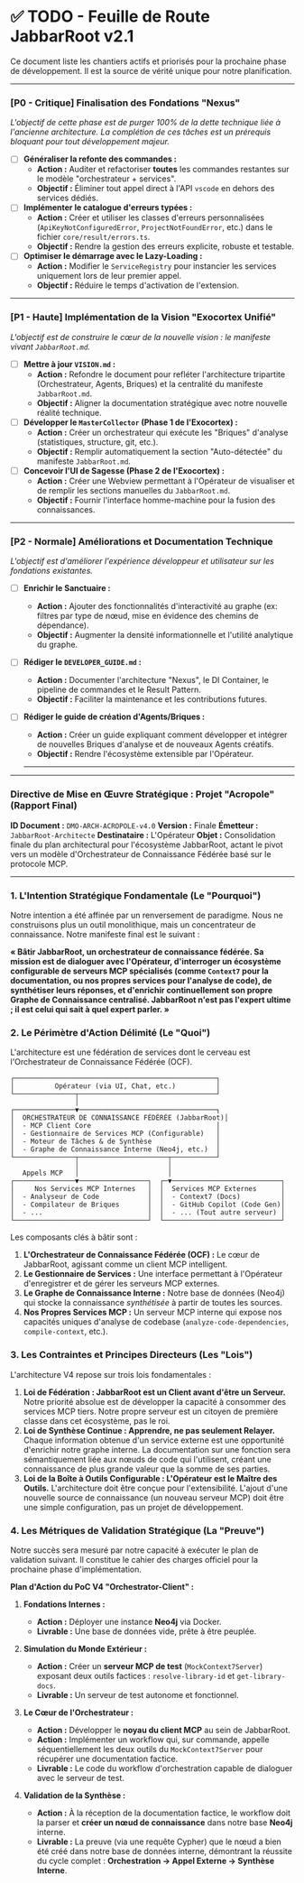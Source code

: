 # ✅ TODO - Feuille de Route JabbarRoot v2.1

Ce document liste les chantiers actifs et priorisés pour la prochaine phase de développement. Il est la source de vérité unique pour notre planification.

---

### **[P0 - Critique] Finalisation des Fondations "Nexus"**

*L'objectif de cette phase est de purger 100% de la dette technique liée à l'ancienne architecture. La complétion de ces tâches est un prérequis bloquant pour tout développement majeur.*

-   [ ] **Généraliser la refonte des commandes :**
    -   **Action :** Auditer et refactoriser **toutes** les commandes restantes sur le modèle "orchestrateur + services".
    -   **Objectif :** Éliminer tout appel direct à l'API `vscode` en dehors des services dédiés.
-   [ ] **Implémenter le catalogue d'erreurs typées :**
    -   **Action :** Créer et utiliser les classes d'erreurs personnalisées (`ApiKeyNotConfiguredError`, `ProjectNotFoundError`, etc.) dans le fichier `core/result/errors.ts`.
    -   **Objectif :** Rendre la gestion des erreurs explicite, robuste et testable.
-   [ ] **Optimiser le démarrage avec le Lazy-Loading :**
    -   **Action :** Modifier le `ServiceRegistry` pour instancier les services uniquement lors de leur premier appel.
    -   **Objectif :** Réduire le temps d'activation de l'extension.

---

### **[P1 - Haute] Implémentation de la Vision "Exocortex Unifié"**

*L'objectif est de construire le cœur de la nouvelle vision : le manifeste vivant `JabbarRoot.md`.*

-   [ ] **Mettre à jour `VISION.md` :**
    -   **Action :** Refondre le document pour refléter l'architecture tripartite (Orchestrateur, Agents, Briques) et la centralité du manifeste `JabbarRoot.md`.
    -   **Objectif :** Aligner la documentation stratégique avec notre nouvelle réalité technique.
-   [ ] **Développer le `MasterCollector` (Phase 1 de l'Exocortex) :**
    -   **Action :** Créer un orchestrateur qui exécute les "Briques" d'analyse (statistiques, structure, git, etc.).
    -   **Objectif :** Remplir automatiquement la section "Auto-détectée" du manifeste `JabbarRoot.md`.
-   [ ] **Concevoir l'UI de Sagesse (Phase 2 de l'Exocortex) :**
    -   **Action :** Créer une Webview permettant à l'Opérateur de visualiser et de remplir les sections manuelles du `JabbarRoot.md`.
    -   **Objectif :** Fournir l'interface homme-machine pour la fusion des connaissances.

---

### **[P2 - Normale] Améliorations et Documentation Technique**

*L'objectif est d'améliorer l'expérience développeur et utilisateur sur les fondations existantes.*

-   [ ] **Enrichir le Sanctuaire :**
    -   **Action :** Ajouter des fonctionnalités d'interactivité au graphe (ex: filtres par type de nœud, mise en évidence des chemins de dépendance).
    -   **Objectif :** Augmenter la densité informationnelle et l'utilité analytique du graphe.
-   [ ] **Rédiger le `DEVELOPER_GUIDE.md` :**
    -   **Action :** Documenter l'architecture "Nexus", le DI Container, le pipeline de commandes et le Result Pattern.
    -   **Objectif :** Faciliter la maintenance et les contributions futures.
-   [ ] **Rédiger le guide de création d'Agents/Briques :**
    -   **Action :** Créer un guide expliquant comment développer et intégrer de nouvelles Briques d'analyse et de nouveaux Agents créatifs.
    -   **Objectif :** Rendre l'écosystème extensible par l'Opérateur.




    -----------------














---

### **Directive de Mise en Œuvre Stratégique : Projet "Acropole" (Rapport Final)**

**ID Document :** `DMO-ARCH-ACROPOLE-v4.0`
**Version :** Finale
**Émetteur :** `JabbarRoot-Architecte`
**Destinataire :** L'Opérateur
**Objet :** Consolidation finale du plan architectural pour l'écosystème JabbarRoot, actant le pivot vers un modèle d'Orchestrateur de Connaissance Fédérée basé sur le protocole MCP.

---

### 1. L'Intention Stratégique Fondamentale (Le "Pourquoi")

Notre intention a été affinée par un renversement de paradigme. Nous ne construisons plus un outil monolithique, mais un concentrateur de connaissance. Notre manifeste final est le suivant :

**« Bâtir JabbarRoot, un orchestrateur de connaissance fédérée. Sa mission est de dialoguer avec l'Opérateur, d'interroger un écosystème configurable de serveurs MCP spécialisés (comme `Context7` pour la documentation, ou nos propres services pour l'analyse de code), de synthétiser leurs réponses, et d'enrichir continuellement son propre Graphe de Connaissance centralisé. JabbarRoot n'est pas l'expert ultime ; il est celui qui sait à quel expert parler. »**

### 2. Le Périmètre d'Action Délimité (Le "Quoi")

L'architecture est une fédération de services dont le cerveau est l'Orchestrateur de Connaissance Fédérée (OCF).

```
┌──────────────────────────────────────────────────┐
│          Opérateur (via UI, Chat, etc.)          │
└───────────────┬──────────────────────────────────┘
                │
┌───────────────▼──────────────────────────────────┐
│  ORCHESTRATEUR DE CONNAISSANCE FÉDÉRÉE (JabbarRoot)│
│  - MCP Client Core                               │
│  - Gestionnaire de Services MCP (Configurable)   │
│  - Moteur de Tâches & de Synthèse                │
│  - Graphe de Connaissance Interne (Neo4j, etc.)  │
└───────────────┬──────────────────────┬───────────┘
                │                      │
   Appels MCP   │                      │
┌───────────────▼─────────────────┐  ┌─▼───────────────────────────┐
│     Nos Services MCP Internes   │  │  Services MCP Externes      │
│  - Analyseur de Code            │  │  - Context7 (Docs)          │
│  - Compilateur de Briques       │  │  - GitHub Copilot (Code Gen)│
│  - ...                          │  │  - ... (Tout autre serveur) │
└─────────────────────────────────┘  └─────────────────────────────┘
```

Les composants clés à bâtir sont :
1.  **L'Orchestrateur de Connaissance Fédérée (OCF) :** Le cœur de JabbarRoot, agissant comme un client MCP intelligent.
2.  **Le Gestionnaire de Services :** Une interface permettant à l'Opérateur d'enregistrer et de gérer les serveurs MCP externes.
3.  **Le Graphe de Connaissance Interne :** Notre base de données (Neo4j) qui stocke la connaissance *synthétisée* à partir de toutes les sources.
4.  **Nos Propres Services MCP :** Un serveur MCP interne qui expose nos capacités uniques d'analyse de codebase (`analyze-code-dependencies`, `compile-context`, etc.).

### 3. Les Contraintes et Principes Directeurs (Les "Lois")

L'architecture V4 repose sur trois lois fondamentales :

1.  **Loi de Fédération : JabbarRoot est un Client avant d'être un Serveur.** Notre priorité absolue est de développer la capacité à consommer des services MCP tiers. Notre propre serveur est un citoyen de première classe dans cet écosystème, pas le roi.
2.  **Loi de Synthèse Continue : Apprendre, ne pas seulement Relayer.** Chaque information obtenue d'un service externe est une opportunité d'enrichir notre graphe interne. La documentation sur une fonction sera sémantiquement liée aux nœuds de code qui l'utilisent, créant une connaissance de plus grande valeur que la somme de ses parties.
3.  **Loi de la Boîte à Outils Configurable : L'Opérateur est le Maître des Outils.** L'architecture doit être conçue pour l'extensibilité. L'ajout d'une nouvelle source de connaissance (un nouveau serveur MCP) doit être une simple configuration, pas un projet de développement.

### 4. Les Métriques de Validation Stratégique (La "Preuve")

Notre succès sera mesuré par notre capacité à exécuter le plan de validation suivant. Il constitue le cahier des charges officiel pour la prochaine phase d'implémentation.

**Plan d'Action du PoC V4 "Orchestrator-Client" :**

1.  **Fondations Internes :**
    *   **Action :** Déployer une instance **Neo4j** via Docker.
    *   **Livrable :** Une base de données vide, prête à être peuplée.

2.  **Simulation du Monde Extérieur :**
    *   **Action :** Créer un **serveur MCP de test** (`MockContext7Server`) exposant deux outils factices : `resolve-library-id` et `get-library-docs`.
    *   **Livrable :** Un serveur de test autonome et fonctionnel.

3.  **Le Cœur de l'Orchestrateur :**
    *   **Action :** Développer le **noyau du client MCP** au sein de JabbarRoot.
    *   **Action :** Implémenter un workflow qui, sur commande, appelle séquentiellement les deux outils du `MockContext7Server` pour récupérer une documentation factice.
    *   **Livrable :** Le code du workflow d'orchestration capable de dialoguer avec le serveur de test.

4.  **Validation de la Synthèse :**
    *   **Action :** À la réception de la documentation factice, le workflow doit la parser et **créer un nœud de connaissance** dans notre base **Neo4j** interne.
    *   **Livrable :** La preuve (via une requête Cypher) que le nœud a bien été créé dans notre base de données interne, démontrant la réussite du cycle complet : **Orchestration -> Appel Externe -> Synthèse Interne**.

